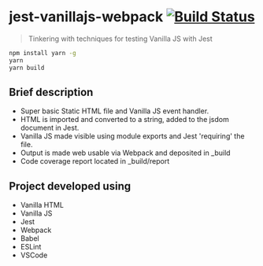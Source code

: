 # jest-vanillajs-webpack [![Build Status](https://travis-ci.org/globalroo/jest-vanillajs-webpack.svg?branch=master)](https://travis-ci.org/globalroo/jest-vanillajs-webpack)

> Tinkering with techniques for testing Vanilla JS with Jest

```sh
npm install yarn -g
yarn
yarn build
```
## Brief description

- Super basic Static HTML file and Vanilla JS event handler.
- HTML is imported and converted to a string, added to the jsdom document in Jest.
- Vanilla JS made visible using module exports and Jest 'requiring' the file.
- Output is made web usable via Webpack and deposited in _build
- Code coverage report located in _build/report

## Project developed using

- Vanilla HTML
- Vanilla JS
- Jest
- Webpack
- Babel
- ESLint
- VSCode


